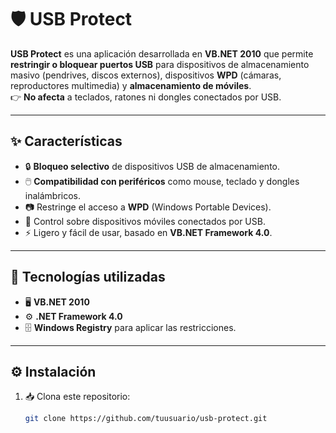 # 🛡️ USB Protect

**USB Protect** es una aplicación desarrollada en **VB.NET 2010** que permite **restringir o bloquear puertos USB** para dispositivos de almacenamiento masivo (pendrives, discos externos), dispositivos **WPD** (cámaras, reproductores multimedia) y **almacenamiento de móviles**.  
👉 **No afecta** a teclados, ratones ni dongles conectados por USB.  

---

## ✨ Características

- 🔒 **Bloqueo selectivo** de dispositivos USB de almacenamiento.  
- 🖱️ **Compatibilidad con periféricos** como mouse, teclado y dongles inalámbricos.  
- 📷 Restringe el acceso a **WPD** (Windows Portable Devices).  
- 📱 Control sobre dispositivos móviles conectados por USB.  
- ⚡ Ligero y fácil de usar, basado en **VB.NET Framework 4.0**.  

---

## 📂 Tecnologías utilizadas

- 🖥️ **VB.NET 2010**  
- ⚙️ **.NET Framework 4.0**  
- 🗄️ **Windows Registry** para aplicar las restricciones.  

---

## ⚙️ Instalación

1. 📥 Clona este repositorio:  
   ```bash
   git clone https://github.com/tuusuario/usb-protect.git
